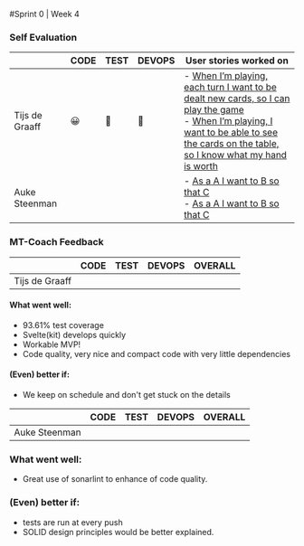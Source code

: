 #Sprint 0 | Week 4

### Self Evaluation

|                | CODE | TEST | DEVOPS | User stories worked on                                                                                                   |
|----------------|------|------|--------|--------------------------------------------------------------------------------------------------------------------------|
| Tijs de Graaff | 😀   | 🤩   | 🏃     | - [When I’m playing, each turn I want to be dealt new cards, so I can play the game](https://gitlab.fdmci.hva.nl/project-se/2122/ivse2/IVSE2-MUCKERS/pokerapp/-/issues/14) <br> - [When I’m playing, I want to be able to see the cards on the table, so I know what my hand is worth](https://gitlab.fdmci.hva.nl/project-se/2122/ivse2/IVSE2-MUCKERS/pokerapp/-/issues/19) |
| Auke Steenman | | | | - [As a A I want to B so that C](link-to-relevant-commit) <br> - [As a A I want to B so that C](link-to-relevant-commit) |

### MT-Coach Feedback

|               | CODE |TEST | DEVOPS   |OVERALL   |
|---------------|------|-----|----------|--------------------|
| Tijs de Graaff  | | | | |

#### What went well:
 - 93.61% test coverage
 - Svelte(kit) develops quickly
 - Workable MVP!
 - Code quality, very nice and compact code with very little dependencies

#### (Even) better if:
- We keep on schedule and don't get stuck on the details


|               | CODE |TEST | DEVOPS   |OVERALL   |
|---------------|------|-----|----------|--------------------|
| Auke Steenman  | | | | |

### What went well:
 - Great use of sonarlint to enhance of code quality.

### (Even) better if:
- tests are run at every push
- SOLID design principles would be better explained.


